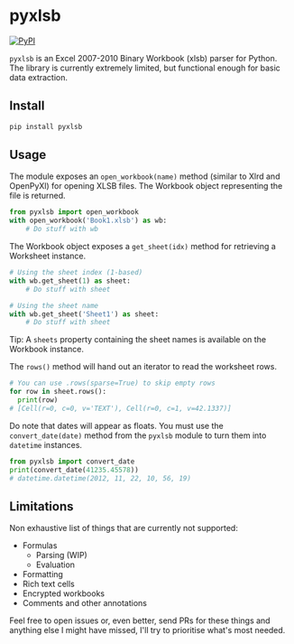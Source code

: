 pyxlsb
======

[![PyPI](https://img.shields.io/pypi/v/pyxlsb.svg)](https://pypi.python.org/pypi/pyxlsb)

`pyxlsb` is an Excel 2007-2010 Binary Workbook (xlsb) parser for Python.
The library is currently extremely limited, but functional enough for basic
data extraction.

Install
-------

```bash
pip install pyxlsb
```

Usage
-----

The module exposes an `open_workbook(name)` method (similar to Xlrd and
OpenPyXl) for opening XLSB files. The Workbook object representing the file is
returned.

```python
from pyxlsb import open_workbook
with open_workbook('Book1.xlsb') as wb:
    # Do stuff with wb
```

The Workbook object exposes a `get_sheet(idx)` method for retrieving a
Worksheet instance.

```python
# Using the sheet index (1-based)
with wb.get_sheet(1) as sheet:
    # Do stuff with sheet

# Using the sheet name
with wb.get_sheet('Sheet1') as sheet:
    # Do stuff with sheet
```

Tip: A `sheets` property containing the sheet names is available on the
Workbook instance.

The `rows()` method will hand out an iterator to read the worksheet rows.

```python
# You can use .rows(sparse=True) to skip empty rows
for row in sheet.rows():
  print(row)
# [Cell(r=0, c=0, v='TEXT'), Cell(r=0, c=1, v=42.1337)]
```

Do note that dates will appear as floats. You must use the `convert_date(date)`
method from the `pyxlsb` module to turn them into `datetime` instances.

```python
from pyxlsb import convert_date
print(convert_date(41235.45578))
# datetime.datetime(2012, 11, 22, 10, 56, 19)
```

Limitations
-----------

Non exhaustive list of things that are currently not supported:

  - Formulas
    - Parsing (WIP)
    - Evaluation
  - Formatting
  - Rich text cells
  - Encrypted workbooks
  - Comments and other annotations

Feel free to open issues or, even better, send PRs for these things and anything
else I might have missed, I'll try to prioritise what's most needed.
